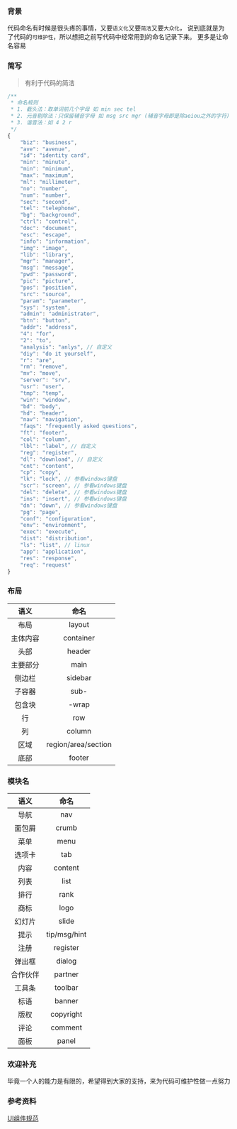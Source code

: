 ### 背景
代码命名有时候是很头疼的事情，又要`语义化`又要`简洁`又要`大众化`，
说到底就是为了代码的`可维护性`，所以想把之前写代码中经常用到的命名记录下来。
更多是让命名容易

### 简写

> 有利于代码的简洁

```javascript
/**
 * 命名规则
 * 1. 截头法：取单词前几个字母 如 min sec tel
 * 2. 元音剔除法：只保留辅音字母 如 msg src mgr (辅音字母即是除aeiou之外的字符)
 * 3. 谐音法：如 4 2 r
 */
{
	"biz": "business",
	"ave": "avenue",
	"id": "identity card",
	"min": "minute",
	"min": "minimum",
	"max": "maximum",
	"ml": "millimeter",
	"no": "number",
	"num": "number",
	"sec": "second",
	"tel": "telephone",
	"bg": "background",
	"ctrl": "control",
	"doc": "document",
	"esc": "escape",
	"info": "information",
	"img": "image",
	"lib": "library",
	"mgr": "manager",
	"msg": "message",
	"pwd": "password",
	"pic": "picture",
	"pos": "position",
	"src": "source",
	"param": "parameter",
	"sys": "system",
	"admin": "administrator",
	"btn": "button",
	"addr": "address",
	"4": "for",
	"2": "to",
	"analysis": "anlys", // 自定义
	"diy": "do it yourself",
	"r": "are",
	"rm": "remove",
	"mv": "move",
	"server": "srv",
	"usr": "user",
	"tmp": "temp",
	"win": "window",
	"bd": "body",
	"hd": "header",
	"nav": "navigation",
	"faqs": "frequently asked questions",
	"ft": "footer",
	"col": "column",
	"lbl": "label", // 自定义
	"reg": "register",
	"dl": "download", // 自定义
	"cnt": "content",
	"cp": "copy",
	"lk": "lock", // 参看windows键盘
	"scr": "screen", // 参看windows键盘
	"del": "delete", // 参看windows键盘
	"ins": "insert", // 参看windows键盘
	"dn": "down", // 参看windows键盘
	"pg": "page",
	"conf": "configuration",
	"env": "environment",
	"exec": "execute",
	"dist": "distribution",
	"ls": "list", // linux
	"app": "application",
	"res": "response",
	"req": "request"
}
```

### 布局

| 语义 | 命名 |
| :--: | :--: |
|布局|layout|
|主体内容|container|
|头部|header|
|主要部分|main|
|侧边栏|sidebar|
|子容器|sub-|
|包含块|-wrap|
|行|row|
|列|column|
|区域|region/area/section|
|底部|footer|


### 模块名

| 语义 | 命名 |
| :--: | :--: |
|导航|nav|
|面包屑|crumb|
|菜单|menu|
|选项卡|tab|
|内容|content|
|列表|list|
|排行|rank|
|商标|logo|
|幻灯片|slide|
|提示|tip/msg/hint|
|注册|register|
|弹出框|dialog|
|合作伙伴|partner|
|工具条|toolbar|
|标语|banner|
|版权|copyright|
|评论|comment|
|面板|panel|



### 欢迎补充
毕竟一个人的能力是有限的，希望得到大家的支持，来为代码可维护性做一点努力


### 参考资料
[UI组件规范](http://huixisheng.github.io/fed/docs/ui-coding-style.html)
